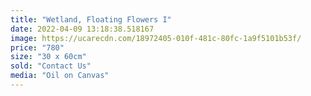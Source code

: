 ```yaml
---
title: "Wetland, Floating Flowers I"
date: 2022-04-09 13:18:38.518167
image: https://ucarecdn.com/18972405-010f-481c-80fc-1a9f5101b53f/
price: "780"
size: "30 x 60cm"
sold: "Contact Us"
media: "Oil on Canvas"
---
```



